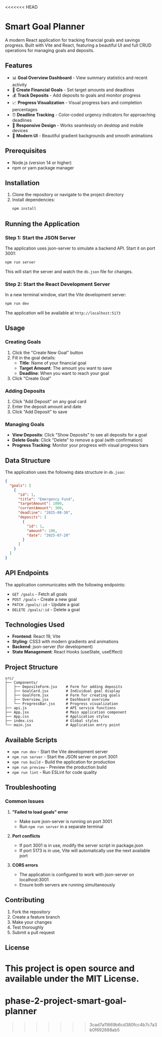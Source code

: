 <<<<<<< HEAD
# Smart Goal Planner

A modern React application for tracking financial goals and savings progress. Built with Vite and React, featuring a beautiful UI and full CRUD operations for managing goals and deposits.

## Features

- 📊 **Goal Overview Dashboard** - View summary statistics and recent activity
- 🎯 **Create Financial Goals** - Set target amounts and deadlines
- 💰 **Track Deposits** - Add deposits to goals and monitor progress
- 📈 **Progress Visualization** - Visual progress bars and completion percentages
- ⏰ **Deadline Tracking** - Color-coded urgency indicators for approaching deadlines
- 📱 **Responsive Design** - Works seamlessly on desktop and mobile devices
- 🎨 **Modern UI** - Beautiful gradient backgrounds and smooth animations

## Prerequisites

- Node.js (version 14 or higher)
- npm or yarn package manager

## Installation

1. Clone the repository or navigate to the project directory
2. Install dependencies:
   ```bash
   npm install
   ```

## Running the Application

### Step 1: Start the JSON Server
The application uses json-server to simulate a backend API. Start it on port 3001:

```bash
npm run server
```

This will start the server and watch the `db.json` file for changes.

### Step 2: Start the React Development Server
In a new terminal window, start the Vite development server:

```bash
npm run dev
```

The application will be available at `http://localhost:5173`

## Usage

### Creating Goals
1. Click the "Create New Goal" button
2. Fill in the goal details:
   - **Title**: Name of your financial goal
   - **Target Amount**: The amount you want to save
   - **Deadline**: When you want to reach your goal
3. Click "Create Goal"

### Adding Deposits
1. Click "Add Deposit" on any goal card
2. Enter the deposit amount and date
3. Click "Add Deposit" to save

### Managing Goals
- **View Deposits**: Click "Show Deposits" to see all deposits for a goal
- **Delete Goals**: Click "Delete" to remove a goal (with confirmation)
- **Progress Tracking**: Monitor your progress with visual progress bars

## Data Structure

The application uses the following data structure in `db.json`:

```json
{
  "goals": [
    {
      "id": 1,
      "title": "Emergency Fund",
      "targetAmount": 1000,
      "currentAmount": 300,
      "deadline": "2025-08-30",
      "deposits": [
        {
          "id": 1,
          "amount": 100,
          "date": "2025-07-20"
        }
      ]
    }
  ]
}
```

## API Endpoints

The application communicates with the following endpoints:

- `GET /goals` - Fetch all goals
- `POST /goals` - Create a new goal
- `PATCH /goals/:id` - Update a goal
- `DELETE /goals/:id` - Delete a goal

## Technologies Used

- **Frontend**: React 19, Vite
- **Styling**: CSS3 with modern gradients and animations
- **Backend**: json-server (for development)
- **State Management**: React Hooks (useState, useEffect)

## Project Structure

```
src/
├── Components/
│   ├── DepositeForm.jsx    # Form for adding deposits
│   ├── GoalCard.jsx        # Individual goal display
│   ├── GoalForm.jsx        # Form for creating goals
│   ├── Overview.jsx        # Dashboard overview
│   └── ProgressBar.jsx     # Progress visualization
├── api.js                  # API service functions
├── App.jsx                 # Main application component
├── App.css                 # Application styles
├── index.css               # Global styles
└── main.jsx                # Application entry point
```

## Available Scripts

- `npm run dev` - Start the Vite development server
- `npm run server` - Start the JSON server on port 3001
- `npm run build` - Build the application for production
- `npm run preview` - Preview the production build
- `npm run lint` - Run ESLint for code quality

## Troubleshooting

### Common Issues

1. **"Failed to load goals" error**
   - Make sure json-server is running on port 3001
   - Run `npm run server` in a separate terminal

2. **Port conflicts**
   - If port 3001 is in use, modify the server script in package.json
   - If port 5173 is in use, Vite will automatically use the next available port

3. **CORS errors**
   - The application is configured to work with json-server on localhost:3001
   - Ensure both servers are running simultaneously

## Contributing

1. Fork the repository
2. Create a feature branch
3. Make your changes
4. Test thoroughly
5. Submit a pull request

## License

This project is open source and available under the MIT License.
=======
# phase-2-project-smart-goal-planner
>>>>>>> 3cad7a11669b6cd380fcc4b7c7a3b0f692688ab5

